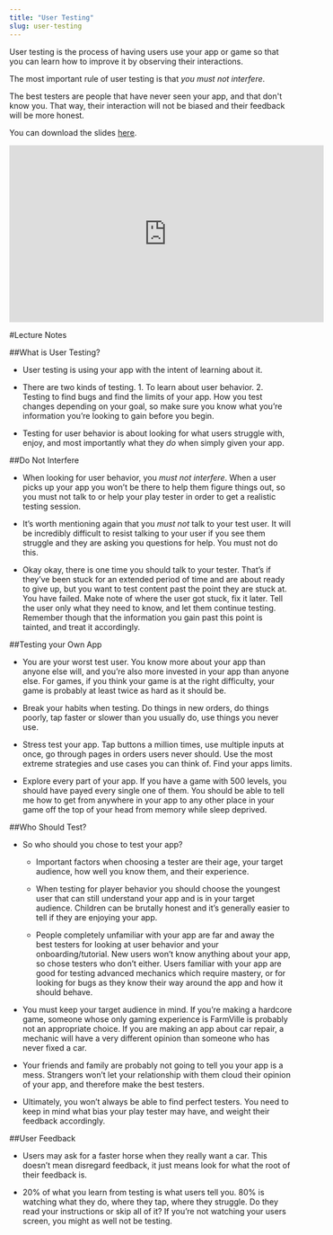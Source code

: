 ```yaml
---
title: "User Testing"
slug: user-testing
---
```


User testing is the process of having users use your app or game so that you can learn how to improve it by observing their interactions.

The most important rule of user testing is that *you must not interfere*.

The best testers are people that have never seen your app, and that don't know you. That way, their interaction will not be biased and their feedback will be more honest.

You can download the slides [here](https://s3.amazonaws.com/mgwu-misc/SA2015/LectureSlides/User+Testing.pdf).

<iframe width="560" height="315" src="https://www.youtube.com/embed/jDtRcKG-TMo" frameborder="0" allowfullscreen></iframe>


#Lecture Notes

##What is User Testing?

* User testing is using your app with the intent of learning about it.

* There are two kinds of testing. 1. To learn about user behavior. 2. Testing to find bugs and find the limits of your app. How you test changes depending on your goal, so make sure you know what you’re information you’re looking to gain before you begin.

* Testing for user behavior is about looking for what users struggle with, enjoy, and most importantly what they *do* when simply given your app.

##Do Not Interfere

* When looking for user behavior, you *must not interfere*. When a user picks up your app you won’t be there to help them figure things out, so you must not talk to or help your play tester in order to get a realistic testing session.

* It’s worth mentioning again that you *must not* talk to your test user. It will be incredibly difficult to resist talking to your user if you see them struggle and they are asking you questions for help. You must not do this.

* Okay okay, there is one time you should talk to your tester. That’s if they’ve been stuck for an extended period of time and are about ready to give up, but you want to test content past the point they are stuck at. You have failed. Make note of where the user got stuck, fix it later. Tell the user only what they need to know, and let them continue testing. Remember though that the information you gain past this point is tainted, and treat it accordingly.

##Testing your Own App

* You are your worst test user. You know more about your app than anyone else will, and you’re also more invested in your app than anyone else. For games, if you think your game is at the right difficulty, your game is probably at least twice as hard as it should be.

* Break your habits when testing. Do things in new orders, do things poorly, tap faster or slower than you usually do, use things you never use.

* Stress test your app. Tap buttons a million times, use multiple inputs at once, go through pages in orders users never should. Use the most extreme strategies and use cases you can think of. Find your apps limits.

* Explore every part of your app. If you have a game with 500 levels, you should have payed every single one of them. You should be able to tell me how to get from anywhere in your app to any other place in your game off the top of your head from memory while sleep deprived.

##Who Should Test?

* So who should you chose to test your app?
	* Important factors when choosing a tester are their age, your target audience, how well you know them, and their experience.

	* When testing for player behavior you should choose the youngest user that can still understand your app and is in your target audience. Children can be brutally honest and it’s generally easier to tell if they are enjoying your app.

	* People completely unfamiliar with your app are far and away the best testers for looking at user behavior and your onboarding/tutorial. New users won’t know anything about your app, so chose testers who don’t either. Users familiar with your app are good for testing advanced mechanics which require mastery, or for looking for bugs as they know their way around the app and how it should behave.

* You must keep your target audience in mind. If you’re making a hardcore game, someone whose only gaming experience is FarmVille is probably not an appropriate choice. If you are making an app about car repair, a mechanic will have a very different opinion than someone who has never fixed a car.

* Your friends and family are probably not going to tell you your app is a mess. Strangers won’t let your relationship with them cloud their opinion of your app, and therefore make the best testers.

* Ultimately, you won’t always be able to find perfect testers. You need to keep in mind what bias your play tester may have, and weight their feedback accordingly.

##User Feedback

* Users may ask for a faster horse when they really want a car. This doesn’t mean disregard feedback, it just means look for what the root of their feedback is.

* 20% of what you learn from testing is what users tell you. 80% is watching what they do, where they tap, where they struggle. Do they read your instructions or skip all of it? If you’re not watching your users screen, you might as well not be testing.
